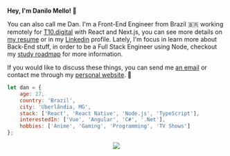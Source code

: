 **Hey, I'm Danilo Mello! 👋**

You can also call me Dan. I'm a Front-End Engineer from Brazil 🇧🇷 working remotely for [T10.digital](https://t10.digital) with React and Next.js, you can see more details on [my resume](https://daniilo.dev/resume.pdf) or in my [Linkedin](https://www.linkedin.com/in/daniilomello/) profile. Lately, I'm focus in learn more about Back-End stuff, in order to be a Full Stack Engineer using Node, checkout my [study roadmap](https://github.com/daniilomello/roadmap) for more information. 

If you would like to discuss these things, you can send me [an email](mailto:oi@daniilo.dev) or contact me through my [personal website](https://daniilo.dev). 🚀


```javascript
let dan = {
    age: 27,
    country: 'Brazil',
    city: 'Uberlândia, MG',
    stack: ['React', 'React Native', 'Node.js', 'TypeScript'],
    interestedIn: ['Vue', 'Angular', 'C#', '.Net'],
    hobbies: ['Anime', 'Gaming', 'Programming', 'TV Shows']
};
```
<div style="text-align: center">
  <a href="https://discord.com/users/392627986140102657" target="_blank"><img src="https://img.shields.io/badge/Discord-7289DA?style=for-the-badge&logo=discord&logoColor=white"></a>
</div>
